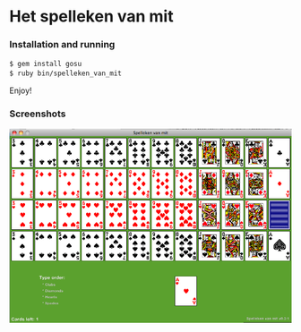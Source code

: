 Het spelleken van mit
=====================

### Installation and running

``` sh
$ gem install gosu
$ ruby bin/spelleken_van_mit
```

Enjoy!

### Screenshots

![Winning](https://github.com/GiaNt/spelleken_van_mit/raw/master/preview.png)
